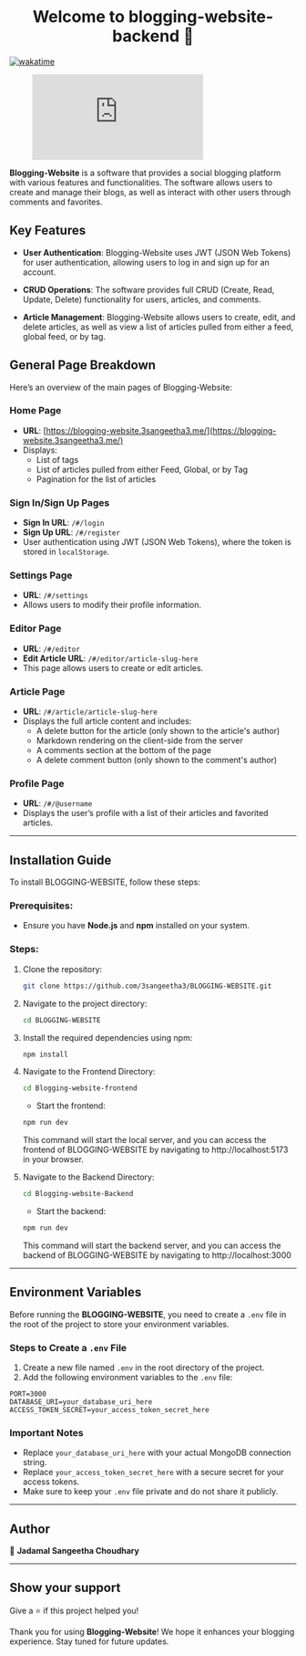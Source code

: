 <h1 align="center">Welcome to blogging-website-backend 👋</h1>

[![wakatime](https://wakatime.com/badge/user/018d8a5a-cab1-4ae5-8c4a-50cef4948510/project/0c780a41-1f8b-4729-9422-d23507e75908.svg)](https://wakatime.com/badge/user/018d8a5a-cab1-4ae5-8c4a-50cef4948510/project/0c780a41-1f8b-4729-9422-d23507e75908)

<figure><embed src="https://wakatime.com/share/@018d8a5a-cab1-4ae5-8c4a-50cef4948510/a816097e-3502-4990-a595-e19f8a36f65a.svg"></embed></figure>

**Blogging-Website** is a software that provides a social blogging platform with various features and functionalities. The software allows users to create and manage their blogs, as well as interact with other users through comments and favorites.

## Key Features

- **User Authentication**: Blogging-Website uses JWT (JSON Web Tokens) for user authentication, allowing users to log in and sign up for an account.
  
- **CRUD Operations**: The software provides full CRUD (Create, Read, Update, Delete) functionality for users, articles, and comments.

- **Article Management**: Blogging-Website allows users to create, edit, and delete articles, as well as view a list of articles pulled from either a feed, global feed, or by tag.

<!-- - **Pagination**: The software provides pagination for lists of articles, allowing users to view a certain number of articles per page. -->

<!-- - **Favoriting Articles**: Users can favorite articles, making it easy to access their favorite articles.

- **Following Other Users**: Blogging-Website allows users to follow other users, giving them the ability to see the latest articles published by the users they follow. -->

## General Page Breakdown

Here’s an overview of the main pages of Blogging-Website:

### Home Page
- **URL**: [https://blogging-website.3sangeetha3.me/](https://blogging-website.3sangeetha3.me/)
- Displays:
  - List of tags
  - List of articles pulled from either Feed, Global, or by Tag
  - Pagination for the list of articles

### Sign In/Sign Up Pages
- **Sign In URL**: `/#/login`
- **Sign Up URL**: `/#/register`
- User authentication using JWT (JSON Web Tokens), where the token is stored in `localStorage`.

### Settings Page
- **URL**: `/#/settings`
- Allows users to modify their profile information.

### Editor Page
- **URL**: `/#/editor`
- **Edit Article URL**: `/#/editor/article-slug-here`
- This page allows users to create or edit articles.

### Article Page
- **URL**: `/#/article/article-slug-here`
- Displays the full article content and includes:
  - A delete button for the article (only shown to the article's author)
  - Markdown rendering on the client-side from the server
  - A comments section at the bottom of the page
  - A delete comment button (only shown to the comment's author)

### Profile Page
- **URL**: `/#/@username`
- Displays the user’s profile with a list of their articles and favorited articles.

---

<!-- ## Installation Guide

To install **BLOGGING-WEBSITE**, follow these steps:

### Step 1: Clone the Repository
Open your terminal and navigate to the directory where you want to install **BLOGGING-WEBSITE**. Then, clone the repository using the following command:

```bash
git clone https://github.com/3sangeetha3/BLOGGING-WEBSITE.git
``` -->
## Installation Guide

To install BLOGGING-WEBSITE, follow these steps:

### Prerequisites:
- Ensure you have **Node.js** and **npm** installed on your system.

### Steps:
1. Clone the repository:
    ```bash
    git clone https://github.com/3sangeetha3/BLOGGING-WEBSITE.git
    ```
2. Navigate to the project directory:
    ```bash
    cd BLOGGING-WEBSITE
    ```
3. Install the required dependencies using npm:
    ```bash
    npm install
    ```
4. Navigate to the Frontend Directory:
   ```bash
   cd Blogging-website-frontend
   ```
   - Start the frontend:

    ```bash
    npm run dev
    ```
    This command will start the local server, and you can access the frontend of BLOGGING-WEBSITE by navigating to http://localhost:5173 in your browser.

5. Navigate to the Backend Directory:
   ```bash
   cd Blogging-website-Backend 
   ```
   - Start the backend:
  
    ```bash
    npm run dev
    ```
   This command will start the backend server, and you can access the backend of BLOGGING-WEBSITE by navigating to http://localhost:3000

---
## Environment Variables

Before running the **BLOGGING-WEBSITE**, you need to create a `.env` file in the root of the project to store your environment variables. 

### Steps to Create a `.env` File

1. Create a new file named `.env` in the root directory of the project.
2. Add the following environment variables to the `.env` file:

```plaintext
PORT=3000
DATABASE_URI=your_database_uri_here
ACCESS_TOKEN_SECRET=your_access_token_secret_here
```

### Important Notes

- Replace `your_database_uri_here` with your actual MongoDB connection string.
- Replace `your_access_token_secret_here` with a secure secret for your access tokens.
- Make sure to keep your `.env` file private and do not share it publicly.

---
## Author
👤 **Jadamal Sangeetha Choudhary**

---

## Show your support

Give a ⭐️ if this project helped you!


Thank you for using **Blogging-Website**! We hope it enhances your blogging experience. Stay tuned for future updates.
